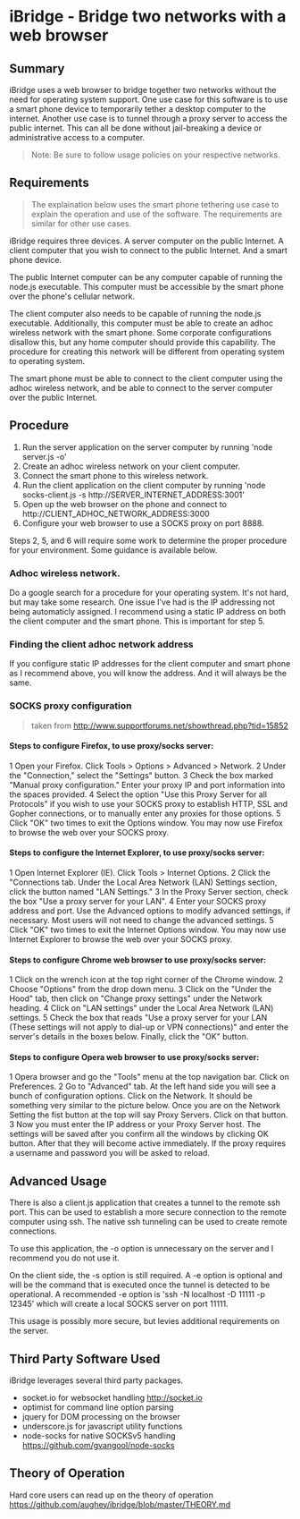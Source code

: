 # iBridge - Bridge two networks with a web browser

## Summary

iBridge uses a web browser to bridge together two networks
without the need for operating system support.  One use case
for this software is to use a smart phone device to temporarily
tether a desktop computer to the internet.  Another use case is
to tunnel through a proxy server to access the public internet.
This can all be done without jail-breaking a device or administrative
access to a computer.

> Note: Be sure to follow usage policies on your respective networks.

## Requirements

> The explaination below uses the smart phone tethering use case
> to explain the operation and use of the software.  The requirements
> are similar for other use cases.

iBridge requires three devices.  A server computer on the public Internet.
A client computer that you wish to connect to the public Internet.  And
a smart phone device.

The public Internet computer can be any computer capable of running the
node.js executable.  This computer must be accessible by the smart phone
over the phone's cellular network.

The client computer also needs to be capable of running the node.js executable.
Additionally, this computer must be able to create an adhoc wireless network
with the smart phone.  Some corporate configurations disallow this, but any
home computer should provide this capability.  The procedure for creating
this network will be different from operating system to operating system.

The smart phone must be able to connect to the client computer using the
adhoc wireless network, and be able to connect to the server computer over
the public Internet.

## Procedure

1. Run the server application on the server computer by running 'node server.js -o'
2. Create an adhoc wireless network on your client computer.
3. Connect the smart phone to this wireless network.
4. Run the client application on the client computer by running 'node socks-client.js -s http://SERVER_INTERNET_ADDRESS:3001'
5. Open up the web browser on the phone and connect to http://CLIENT_ADHOC_NETWORK_ADDRESS:3000
6. Configure your web browser to use a SOCKS proxy on port 8888.

Steps 2, 5, and 6 will require some work to determine the proper procedure for your
environment.  Some guidance is available below.

### Adhoc wireless network.

Do a google search for a procedure for your operating system.  It's not hard,
but may take some research.  One issue I've had is the IP addressing not being automaticly assigned.
I recommend using a static IP address on both the client computer and the smart phone.  This is important for step 5.

### Finding the client adhoc network address

If you configure static IP addresses for the client computer and smart phone as
I recommend above, you will know the address.  And it will always be the same.

### SOCKS proxy configuration

> taken from http://www.supportforums.net/showthread.php?tid=15852

#### Steps to configure Firefox, to use proxy/socks server:

1 Open your Firefox. Click Tools > Options > Advanced > Network.
2 Under the "Connection," select the "Settings" button.
3 Check the box marked "Manual proxy configuration." Enter your proxy IP and port information into the spaces provided.
4 Select the option "Use this Proxy Server for all Protocols" if you wish to use your SOCKS proxy to establish HTTP, SSL and Gopher connections, or to manually enter any proxies for those options.
5 Click "OK" two times to exit the Options window. You may now use Firefox to browse the web over your SOCKS proxy.

#### Steps to configure the Internet Explorer, to use proxy/socks server:

1 Open Internet Explorer (IE). Click Tools > Internet Options.
2 Click the "Connections tab. Under the Local Area Network (LAN) Settings section, click the button named "LAN Settings."
3 In the Proxy Server section, check the box "Use a proxy server for your LAN".
4 Enter your SOCKS proxy address and port. Use the Advanced options to modify advanced settings, if necessary. Most users will not need to change the advanced settings.
5 Click "OK" two times to exit the Internet Options window. You may now use Internet Explorer to browse the web over your SOCKS proxy.

#### Steps to configure Chrome web browser to use proxy/socks server:

1 Click on the wrench icon at the top right corner of the Chrome window.
2 Choose "Options" from the drop down menu.
3 Click on the "Under the Hood" tab, then click on "Change proxy settings" under the Network heading.
4 Click on "LAN settings" under the Local Area Network (LAN) settings.
5 Check the box that reads "Use a proxy server for your LAN (These settings will not apply to dial-up or VPN connections)" and enter the server's details in the boxes below. Finally, click the "OK" button.

#### Steps to configure Opera web browser to use proxy/socks server:

1 Opera browser and go the "Tools" menu at the top navigation bar. Click on Preferences.
2 Go to "Advanced" tab. At the left hand side you will see a bunch of configuration options. Click on the Network. It should be something very similar to the picture below. Once you are on the Network Setting the fist button at the top will say Proxy Servers. Click on that button.
3 Now you must enter the IP address or your Proxy Server host. The settings will be saved after you confirm all the windows by clicking OK button. After that they will become active immediately. If the proxy requires a username and password you will be asked to reload.

## Advanced Usage

There is also a client.js application that creates a tunnel to the remote ssh port.
This can be used to establish a more secure connection to the remote computer using
ssh.  The native ssh tunneling can be used to create remote connections.

To use this application, the -o option is unnecessary on the server and I recommend
you do not use it.

On the client side, the -s option is still required.  A -e option is optional and will
be the command that is executed once the tunnel is detected to be operational.  A
recommended -e option is 'ssh -N localhost -D 11111 -p 12345' which will create a local SOCKS
server on port 11111.

This usage is possibly more secure, but levies additional requirements on the server.

## Third Party Software Used

iBridge leverages several third party packages.

* socket.io for websocket handling http://socket.io
* optimist for command line option parsing
* jquery for DOM processing on the browser
* underscore.js for javascript utility functions
* node-socks for native SOCKSv5 handling https://github.com/gvangool/node-socks

## Theory of Operation

Hard core users can read up on the theory of operation https://github.com/aughey/ibridge/blob/master/THEORY.md
